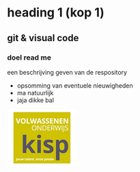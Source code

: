 # heading 1 (kop 1)

## git & visual code

### doel read me 

een beschrijving geven van de respository

* opsomming van eventuele nieuwigheden
* ma natuurlijk
* jaja dikke bal


![logo Kisp](Assets/Kisp.png)

